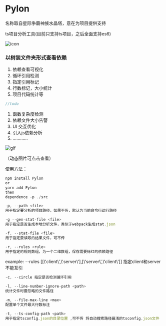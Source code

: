 # Pylon

名称取自星际争霸神族水晶塔，意在为项目提供支持

ts项目分析工具(目前只支持ts项目，之后全面支持es6)

![icon](http://p0.meituan.net/dpgroup/243596a4048a4d9f7f00c8a6f11fb18b3131.png)


### 以树装文件夹形式查看依赖

1. 依赖查看可视化
3. 循环引用检测
4. 指定引用标记
2. 行数标记，大小统计
5. 项目代码统计等

```js
//todo
```

1. 函数复杂度检测
2. 依赖文件大小告警
3. UI 交互优化
4. 引入js依赖分析
5. …………

![gif](http://p1.meituan.net/dpgroup/7979e2d96f33ad2dd3bb01dacbec0ad84932521.gif)

（动态图片可点击查看）

使用方法：

```js
npm install Pylon
or
yarn add Pylon
then
dependence -p ./src
```


 ```js
-p, --path <file>
用于指定要分析的项目路径，如果不传，默认为当前命令行运行路径
 ```

 ```js
-g --gen-stat-file <file>
用于指定是否生成本地分析文件，类似于webpack生成stat.json
 ```

 ```js
-f, --stat-file <file>
用于指定要读取的结果文件，可不传
 ```

 ```js
 -r, --rules <rule>
 用于指定的规则数组，为一个二维数组，保存需要标红的依赖路径
 ```
  example: --rules [[\\'client\\',\\'server\\'],[\\'server\\',\\'client\\']]
  指定client和server不能互引


```js
-c, --circle 指定是否检测循环引用
```

```js
-l, --line-number-ignore-path <path>
统计文件时要忽略的文件路径
```

```js
-m, --file-max-line <max>
配置单个文件最大行数标注
```

```js
-t, --ts-config-path <path>
用于指定tsconfig.json的目录位置 ,可不传 将自动搜索路径最浅的tsconfig.json文件
```
